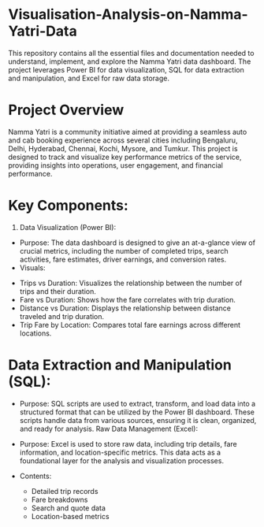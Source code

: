 # Visualisation-Analysis-on-Namma-Yatri-Data
This repository contains all the essential files and documentation needed to understand, implement, and explore the Namma Yatri data dashboard. The project leverages Power BI for data visualization, SQL for data extraction and manipulation, and Excel for raw data storage.

# Project Overview
Namma Yatri is a community initiative aimed at providing a seamless auto and cab booking experience across several cities including Bengaluru, Delhi, Hyderabad, Chennai, Kochi, Mysore, and Tumkur. This project is designed to track and visualize key performance metrics of the service, providing insights into operations, user engagement, and financial performance.

# Key Components:
1. Data Visualization (Power BI):

- Purpose: The data dashboard is designed to give an at-a-glance view of crucial metrics, including the number of completed trips, search activities, fare estimates, driver earnings, and conversion rates.
- Visuals:
 + Trips vs Duration: Visualizes the relationship between the number of trips and their duration.
 + Fare vs Duration: Shows how the fare correlates with trip duration.
 + Distance vs Duration: Displays the relationship between distance traveled and trip duration.
 + Trip Fare by Location: Compares total fare earnings across different locations.

# Data Extraction and Manipulation (SQL):

- Purpose: SQL scripts are used to extract, transform, and load data into a structured format that can be utilized by the Power BI dashboard. These scripts handle data from various sources, ensuring it is clean, organized, and ready for analysis.
Raw Data Management (Excel):

- Purpose: Excel is used to store raw data, including trip details, fare information, and location-specific metrics. This data acts as a foundational layer for the analysis and visualization processes.

- Contents:
  - Detailed trip records
  - Fare breakdowns
  - Search and quote data
  - Location-based metrics
